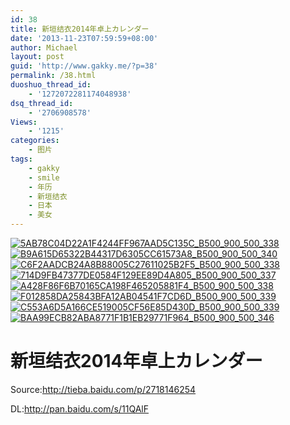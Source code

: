 ```yaml
---
id: 38
title: 新垣结衣2014年卓上カレンダー
date: '2013-11-23T07:59:59+08:00'
author: Michael
layout: post
guid: 'http://www.gakky.me/?p=38'
permalink: /38.html
duoshuo_thread_id:
    - '1272072281174048938'
dsq_thread_id:
    - '2706908578'
Views:
    - '1215'
categories:
    - 图片
tags:
    - gakky
    - smile
    - 年历
    - 新垣结衣
    - 日本
    - 美女
---
```


[![5AB78C04D22A1F4244FF967AAD5C135C_B500_900_500_338](http://www.yui-aragaki.org/wp-content/uploads/img/5AB78C04D22A1F4244FF967AAD5C135C_B500_900_500_338.jpeg)](http://www.yui-aragaki.org/wp-content/uploads/img/5AB78C04D22A1F4244FF967AAD5C135C_B1280_1280_1159_785.jpeg) [![B9A615D65322B44317D6305CC61573A8_B500_900_500_340](http://www.yui-aragaki.org/wp-content/uploads/img/B9A615D65322B44317D6305CC61573A8_B500_900_500_340.jpeg)](http://www.yui-aragaki.org/wp-content/uploads/img/B9A615D65322B44317D6305CC61573A8_B1280_1280_1160_789.jpeg) [![C6F2AADCB24A8B88005C27611025B2F5_B500_900_500_338](http://www.yui-aragaki.org/wp-content/uploads/img/C6F2AADCB24A8B88005C27611025B2F5_B500_900_500_338.jpeg)](http://www.yui-aragaki.org/wp-content/uploads/img/C6F2AADCB24A8B88005C27611025B2F5_B1280_1280_1157_783.jpeg) [![714D9FB47377DE0584F129EE89D4A805_B500_900_500_337](http://www.yui-aragaki.org/wp-content/uploads/img/714D9FB47377DE0584F129EE89D4A805_B500_900_500_337.jpeg)](http://www.yui-aragaki.org/wp-content/uploads/img/714D9FB47377DE0584F129EE89D4A805_B1280_1280_1164_785.jpeg) [![A428F86F6B70165CA198F465205881F4_B500_900_500_338](http://www.yui-aragaki.org/wp-content/uploads/img/A428F86F6B70165CA198F465205881F4_B500_900_500_338.jpeg)](http://www.yui-aragaki.org/wp-content/uploads/img/A428F86F6B70165CA198F465205881F4_B1280_1280_1161_787.jpeg) [![F012858DA25843BFA12AB04541F7CD6D_B500_900_500_339](http://www.yui-aragaki.org/wp-content/uploads/img/F012858DA25843BFA12AB04541F7CD6D_B500_900_500_339.jpeg)](http://www.yui-aragaki.org/wp-content/uploads/img/F012858DA25843BFA12AB04541F7CD6D_B1280_1280_1155_784.jpeg) [![C553A6D5A166CE519005CF56E85D430D_B500_900_500_339](http://www.yui-aragaki.org/wp-content/uploads/img/C553A6D5A166CE519005CF56E85D430D_B500_900_500_339.jpeg)](http://www.yui-aragaki.org/wp-content/uploads/img/C553A6D5A166CE519005CF56E85D430D_B1280_1280_1160_787.jpeg) [![BAA99ECB82ABA8771F1B1EB29771F964_B500_900_500_346](http://www.yui-aragaki.org/wp-content/uploads/img/BAA99ECB82ABA8771F1B1EB29771F964_B500_900_500_346.jpeg)](http://www.yui-aragaki.org/wp-content/uploads/img/BAA99ECB82ABA8771F1B1EB29771F964_B1280_1280_1149_796.jpeg)

# 新垣结衣2014年卓上カレンダー

Source:<span></span><http://tieba.baidu.com/p/2718146254><span></span>[](http://tieba.baidu.com/p/2718146254)<span></span>

DL:<http://pan.baidu.com/s/11QAlF>